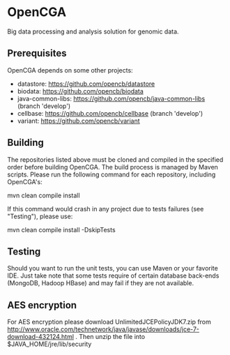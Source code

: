 OpenCGA
=======

Big data processing and analysis solution for genomic data.


## Prerequisites
OpenCGA depends on some other projects:

* datastore: https://github.com/opencb/datastore
* biodata: https://github.com/opencb/biodata
* java-common-libs: https://github.com/opencb/java-common-libs (branch 'develop')
* cellbase: https://github.com/opencb/cellbase (branch 'develop')
* variant: https://github.com/opencb/variant

## Building
The repositories listed above must be cloned and compiled in the specified order before building OpenCGA. The build process is managed by Maven scripts. Please run the following command for each repository, including OpenCGA's:

mvn clean compile install

If this command would crash in any project due to tests failures (see "Testing"), please use:

mvn clean compile install -DskipTests

## Testing
Should you want to run the unit tests, you can use Maven or your favorite IDE. Just take note that some tests require of certain database back-ends (MongoDB, Hadoop HBase) and may fail if they are not available.


## AES encryption

For AES encryption please download UnlimitedJCEPolicyJDK7.zip from http://www.oracle.com/technetwork/java/javase/downloads/jce-7-download-432124.html .
Then unzip the file into $JAVA_HOME/jre/lib/security
